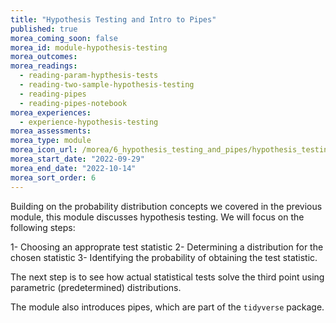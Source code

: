 ```yaml
---
title: "Hypothesis Testing and Intro to Pipes"
published: true
morea_coming_soon: false
morea_id: module-hypothesis-testing
morea_outcomes:
morea_readings:
  - reading-param-hypthesis-tests
  - reading-two-sample-hypothesis-testing
  - reading-pipes
  - reading-pipes-notebook
morea_experiences:
  - experience-hypothesis-testing
morea_assessments:
morea_type: module
morea_icon_url: /morea/6_hypothesis_testing_and_pipes/hypothesis_testing.jpg
morea_start_date: "2022-09-29"
morea_end_date: "2022-10-14"
morea_sort_order: 6
---
```


Building on the probability distribution concepts we covered in the previous module, this module discusses hypothesis testing. We will focus on the following steps:

1- Choosing an approprate test statistic
2- Determining a distribution for the chosen statistic 
3- Identifying the probability of obtaining the test statistic. 

The next step is to see how actual statistical tests solve the third point using parametric (predetermined) distributions.

The module also introduces pipes, which are part of the `tidyverse` package. 


